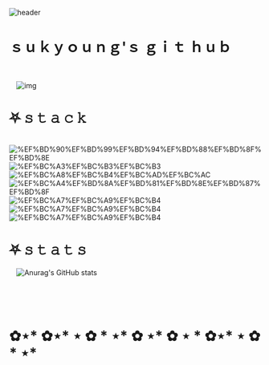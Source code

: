 
![header](https://capsule-render.vercel.app/api?type=shark&color=gradient&height=300&section=header&text=%20%20✿%20•%20◡%20•%20✿&fontSize=90)
⠀⠀
# ｓｕｋｙｏｕｎｇ'ｓ ｇｉｔ ｈｕｂ
⠀


⠀
![img](https://search.pstatic.net/common/?src=http%3A%2F%2Fblogfiles.naver.net%2F20150720_47%2Fbanimong_1437371014695CBHX4_PNG%2F128310437b6fe1e95b493b0d1ce19dae.png&type=sc960_832) 
⠀



# ⛧ 𝚜 𝚝 𝚊 𝚌 𝚔
⠀
![%EF%BD%90%EF%BD%99%EF%BD%94%EF%BD%88%EF%BD%8F%EF%BD%8E](https://img.shields.io/badge/-%EF%BD%90%EF%BD%99%EF%BD%94%EF%BD%88%EF%BD%8F%EF%BD%8E-ff8f79?logo=Python&logoColor=white&style=for-the-badge) ![%EF%BC%A3%EF%BC%B3%EF%BC%B3](https://img.shields.io/badge/-%EF%BC%A3%EF%BC%B3%EF%BC%B3-f28cb0?logo=CSS3&logoColor=white&style=for-the-badge) ![%EF%BC%A8%EF%BC%B4%EF%BC%AD%EF%BC%AC](https://img.shields.io/badge/-%EF%BC%A8%EF%BC%B4%EF%BC%AD%EF%BC%AC-f48e86?logo=HTML5&logoColor=white&style=for-the-badge) ![%EF%BC%A4%EF%BD%8A%EF%BD%81%EF%BD%8E%EF%BD%87%EF%BD%8F](https://img.shields.io/badge/-%EF%BC%A4%EF%BD%8A%EF%BD%81%EF%BD%8E%EF%BD%87%EF%BD%8F-f98b57?logo=Django&logoColor=white&style=for-the-badge) ![%EF%BC%A7%EF%BC%A9%EF%BC%B4](https://img.shields.io/badge/-%EF%BC%A7%EF%BC%A9%EF%BC%B4-f05c96?logo=Git&logoColor=white&style=for-the-badge) ![%EF%BC%A7%EF%BC%A9%EF%BC%B4](https://img.shields.io/badge/-Vue-f05c96?logo=Vue.js&logoColor=white&style=for-the-badge) ![%EF%BC%A7%EF%BC%A9%EF%BC%B4](https://img.shields.io/badge/-JavaScript-f05c96?logo=JavaScript&logoColor=white&style=for-the-badge)
⠀
⠀



# ⛧ 𝚜 𝚝 𝚊 𝚝 𝚜
⠀
![Anurag's GitHub stats](https://github-readme-stats.vercel.app/api?username=SUKYOUNG11&theme=swift&show_icons=true)

⠀

⠀


# ✿⋆*   ✿⋆* ⋆ ✿ *  ⋆*  ✿  ⋆*   ✿  ⋆ *     ✿⋆* ⋆ ✿ *  ⋆*  
